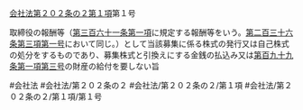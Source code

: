 [会社法第２０２条の２第１項](会社法＿＿＿＿第２０２条の２第１項)第１号

取締役の報酬等（[第三百六十一条第一項](会社法＿＿＿＿第３６１条第１項)に規定する報酬等をいう。[第二百三十六条第三項第一号](会社法＿＿＿＿第２３６条第３項第１号)において同じ。）として当該募集に係る株式の発行又は自己株式の処分をするものであり、募集株式と引換えにする金銭の払込み又は[第百九十九条第一項第三号](会社法＿＿＿＿第１９９条第１項第３号)の財産の給付を要しない旨


#会社法
#会社法/第２０２条の２
#会社法/第２０２条の２/第１項
#会社法/第２０２条の２/第１項/第１号
